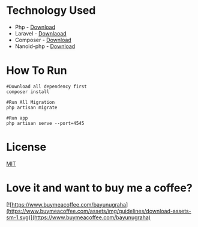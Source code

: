 # Technology Used

-   Php - [Download](https://www.php.net/downloads.php)
-   Laravel - [Downlaoad](https://laravel.com/docs/8.x#installation-via-composer)
-   Composer - [Download](https://getcomposer.org/download/)
-   Nanoid-php - [Download](https://github.com/hidehalo/nanoid-php)

# How To Run

```
#Download all dependency first
composer install

#Run All Migration
php artisan migrate

#Run app
php artisan serve --port=4545

```

# License

[MIT](../LICENSE)

# Love it and want to buy me a coffee?

[![https://www.buymeacoffee.com/bayunugraha](https://www.buymeacoffee.com/assets/img/guidelines/download-assets-sm-1.svg)](https://www.buymeacoffee.com/bayunugraha)
